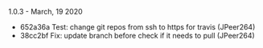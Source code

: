 1.0.3 - March, 19 2020

* 652a36a Test: change git repos from ssh to https for travis (JPeer264)
* 38cc2bf Fix: update branch before check if it needs to pull (JPeer264)

